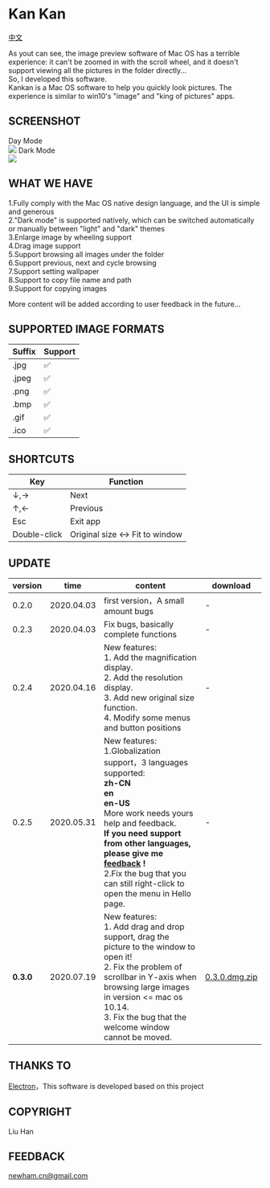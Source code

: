 # Kan Kan

[中文](readme.zh.md) 

As yout can see, the image preview software of Mac OS has a terrible experience:  it can't be zoomed in with the scroll wheel, and it doesn't support viewing all the pictures in the folder directly...   
So, I developed this software.   
Kankan is a Mac OS software to help you quickly look pictures. The experience is similar to win10's "image" and "king of pictures" apps.  

## SCREENSHOT  
Day Mode  
<img src="cap_3.png">
Dark Mode  
<img src="cap_4.png">

## WHAT WE HAVE  
1.Fully comply with the Mac OS native design language, and the UI is simple and generous  
2."Dark mode" is supported natively, which can be switched automatically or manually between "light" and "dark" themes  
3.Enlarge image by wheeling support   
4.Drag image support  
5.Support browsing all images under the folder  
6.Support previous, next and cycle browsing  
7.Support setting wallpaper  
8.Support to copy file name and path  
9.Support for copying images  

More content will be added according to user feedback in the future...  

## SUPPORTED IMAGE FORMATS
Suffix|Support
---|---
.jpg|✅
.jpeg|✅
.png|✅
.bmp|✅
.gif|✅
.ico|✅

## SHORTCUTS
Key|Function
---|---
↓,→|Next
↑,←|Previous
Esc|Exit app
Double-click|Original size ↔ Fit to window

## UPDATE  
version  |time           |content                                                      |download
------------|----------------|------------------------------------------------------|----
0.2.0      |2020.04.03|first version，A small amount bugs    |-
0.2.3      |2020.04.03|Fix bugs, basically complete functions |-
0.2.4|2020.04.16|New features: <br> 1. Add the magnification display. <br>2. Add the resolution display. <br>3. Add new original size function. <br>4. Modify some menus and button positions|-
0.2.5|2020.05.31|New features: <br>1.Globalization support，3 languages supported:<br>**zh-CN**<br>**en**<br>**en-US** <br>More work needs yours help and feedback.<br>**If you need support from other languages, please give me [feedback](mailto:newham.cn@gmail.com) !**<br>2.Fix the bug that you can still right-click to open the menu in Hello page.|-
**0.3.0**|2020.07.19|New features: <br>1. Add drag and drop support, drag the picture to the window to open it!<br>2. Fix the problem of scrollbar in Y-axis when browsing large images in version <= mac os 10.14. <br>3. Fix the bug that the welcome window cannot be moved.|[0.3.0.dmg.zip](https://github.com/newham/kankan/releases/download/v0.3.0/kankan-0.3.0.dmg.zip)

## THANKS TO  
[Electron](https://www.electronjs.org)，This software is developed based on this project

## COPYRIGHT  
Liu Han

## FEEDBACK   
[newham.cn@gmail.com](mailto:newham.cn@gmail.com)  

